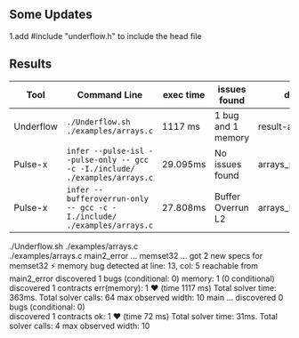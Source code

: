## Some Updates

1.add #include "underflow.h" to include the head file

## Results

|Tool|Command Line|exec time|issues found|debug report|
|----------------|-------------------------------|-----------------------------|---------------------------|-----------|
|Underflow|`./Underflow.sh  ./examples/arrays.c `|1117 ms|1 bug and 1 memory|result-arrays.txt|
|Pulse-x|`infer --pulse-isl --pulse-only -- gcc -c -I./include/ ./examples/arrays.c`|29.095ms|No issues found|arrays_pulse.html|
|Pulse-x|`infer --bufferoverrun-only -- gcc -c -I./include/ ./examples/arrays.c `|27.808ms|Buffer Overrun L2|arrays_bufferoverrun.html|



./Underflow.sh  ./examples/arrays.c    
./examples/arrays.c
  main2_error ... 
    memset32 ... 
    got 2 new specs for memset32
  ⚡ memory bug detected at line: 13, col: 5 reachable from main2_error
  discovered 1 bugs (conditional: 0)  memory: 1 (0 conditional)  
  discovered 1 contracts    err(memory): 1  ❤   (time 1117 ms)
  Total solver time: 363ms. Total solver calls: 64
  max observed width: 10
  main ... 
  discovered 0 bugs (conditional: 0)  
  discovered 1 contracts    ok: 1  ❤   (time 72 ms)
  Total solver time: 31ms. Total solver calls: 4
  max observed width: 10
